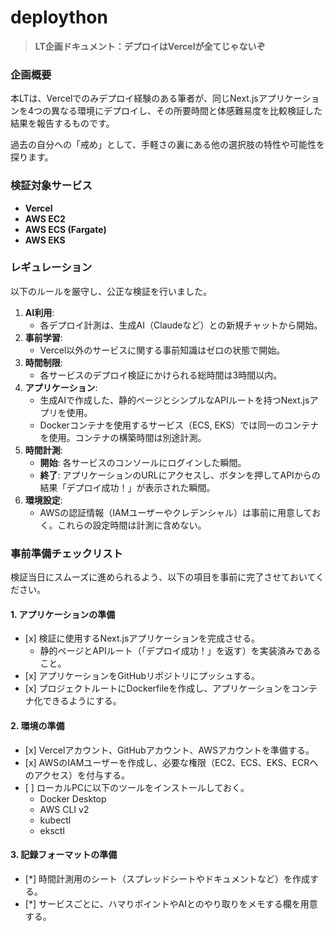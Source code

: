 # deploython

> **LT企画ドキュメント：デプロイはVercelが全てじゃないぞ**

### **企画概要**

本LTは、Vercelでのみデプロイ経験のある筆者が、同じNext.jsアプリケーションを4つの異なる環境にデプロイし、その所要時間と体感難易度を比較検証した結果を報告するものです。

過去の自分への「戒め」として、手軽さの裏にある他の選択肢の特性や可能性を探ります。

### **検証対象サービス**

* **Vercel**  
* **AWS EC2**  
* **AWS ECS (Fargate)**  
* **AWS EKS**

### **レギュレーション**

以下のルールを厳守し、公正な検証を行いました。

1. **AI利用**:  
   * 各デプロイ計測は、生成AI（Claudeなど）との新規チャットから開始。  
2. **事前学習**:  
   * Vercel以外のサービスに関する事前知識はゼロの状態で開始。  
3. **時間制限**:  
   * 各サービスのデプロイ検証にかけられる総時間は3時間以内。  
4. **アプリケーション**:  
   * 生成AIで作成した、静的ページとシンプルなAPIルートを持つNext.jsアプリを使用。  
   * Dockerコンテナを使用するサービス（ECS, EKS）では同一のコンテナを使用。コンテナの構築時間は別途計測。  
5. **時間計測**:  
   * **開始**: 各サービスのコンソールにログインした瞬間。  
   * **終了**: アプリケーションのURLにアクセスし、ボタンを押してAPIからの結果「デプロイ成功！」が表示された瞬間。  
6. **環境設定**:  
   * AWSの認証情報（IAMユーザーやクレデンシャル）は事前に用意しておく。これらの設定時間は計測に含めない。

### **事前準備チェックリスト**

検証当日にスムーズに進められるよう、以下の項目を事前に完了させておいてください。

#### **1\. アプリケーションの準備**

* \[x\] 検証に使用するNext.jsアプリケーションを完成させる。  
  * 静的ページとAPIルート（「デプロイ成功！」を返す）を実装済みであること。  
* \[x\] アプリケーションをGitHubリポジトリにプッシュする。  
* \[x\] プロジェクトルートにDockerfileを作成し、アプリケーションをコンテナ化できるようにする。

#### **2\. 環境の準備**

* \[x\] Vercelアカウント、GitHubアカウント、AWSアカウントを準備する。  
* \[x\] AWSのIAMユーザーを作成し、必要な権限（EC2、ECS、EKS、ECRへのアクセス）を付与する。  
* \[ \] ローカルPCに以下のツールをインストールしておく。  
  * Docker Desktop  
  * AWS CLI v2  
  * kubectl  
  * eksctl

#### **3\. 記録フォーマットの準備**

* \[*\] 時間計測用のシート（スプレッドシートやドキュメントなど）を作成する。  
* \[*\] サービスごとに、ハマりポイントやAIとのやり取りをメモする欄を用意する。
